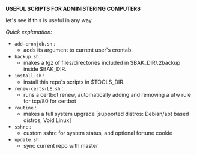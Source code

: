 **USEFUL SCRIPTS FOR ADMINISTERING COMPUTERS**

let's see if this is useful in any way.

*Quick explanation:*

* `add-cronjob.sh` :
	- adds its argument to current user's crontab.
* `backup.sh` :
	- makes a tgz of files/directories included in $BAK_DIR/.2backup inside $BAK_DIR.
* `install.sh` :
	- install this repo's scripts in $TOOLS_DIR.
* `renew-certs-LE.sh` :
	- runs a certbot renew, automatically adding and removing a ufw rule for tcp/80 for certbot
* `routine` :
	- makes a full system upgrade [supported distros: Debian/apt based distros, Void Linux]
* `sshrc` :
	- custom sshrc for system status, and optional fortune cookie
* `update.sh` :
	- sync current repo with master


